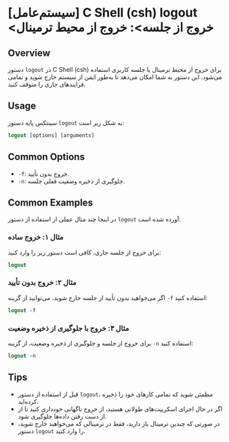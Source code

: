 # [سیستم‌عامل] C Shell (csh) logout <خروج از جلسه>: خروج از محیط ترمینال

## Overview
دستور `logout` در C Shell (csh) برای خروج از محیط ترمینال یا جلسه کاربری استفاده می‌شود. این دستور به شما امکان می‌دهد تا به‌طور ایمن از سیستم خارج شوید و تمامی فرایندهای جاری را متوقف کنید.

## Usage
سینتکس پایه دستور `logout` به شکل زیر است:

```csh
logout [options] [arguments]
```

## Common Options
- `-f`: خروج بدون تأیید.
- `-n`: جلوگیری از ذخیره وضعیت فعلی جلسه.

## Common Examples
در اینجا چند مثال عملی از استفاده از دستور `logout` آورده شده است:

### مثال ۱: خروج ساده
برای خروج از جلسه جاری، کافی است دستور زیر را وارد کنید:

```csh
logout
```

### مثال ۲: خروج بدون تأیید
اگر می‌خواهید بدون تأیید از جلسه خارج شوید، می‌توانید از گزینه `-f` استفاده کنید:

```csh
logout -f
```

### مثال ۳: خروج با جلوگیری از ذخیره وضعیت
برای خروج از جلسه و جلوگیری از ذخیره وضعیت، از گزینه `-n` استفاده کنید:

```csh
logout -n
```

## Tips
- قبل از استفاده از دستور `logout`، مطمئن شوید که تمامی کارهای خود را ذخیره کرده‌اید.
- اگر در حال اجرای اسکریپت‌های طولانی هستید، از خروج ناگهانی خودداری کنید تا از از دست رفتن داده‌ها جلوگیری شود.
- در صورتی که چندین ترمینال باز دارید، فقط در ترمینالی که می‌خواهید خارج شوید، دستور `logout` را وارد کنید.